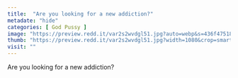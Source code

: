 ```yaml
---
title:  "Are you looking for a new addiction?"
metadate: "hide"
categories: [ God Pussy ]
image: "https://preview.redd.it/var2s2wvdgl51.jpg?auto=webp&s=436f47518c4ce7721f754c7fd545d9545fb234fc"
thumb: "https://preview.redd.it/var2s2wvdgl51.jpg?width=1080&crop=smart&auto=webp&s=1186b3a7b036292c63aadb97322d52160f3433d4"
visit: ""
---
```

Are you looking for a new addiction?
